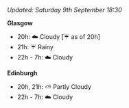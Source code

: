 *Updated: Saturday 9th September 18:30*

**Glasgow**

* 20h: :cloud: Cloudy [:umbrella: as of 20h]
* 21h: :umbrella: Rainy
* 22h - 7h: :cloud: Cloudy

**Edinburgh**

* 20h, 21h: :partly_sunny: Partly Cloudy
* 22h - 7h: :cloud: Cloudy
